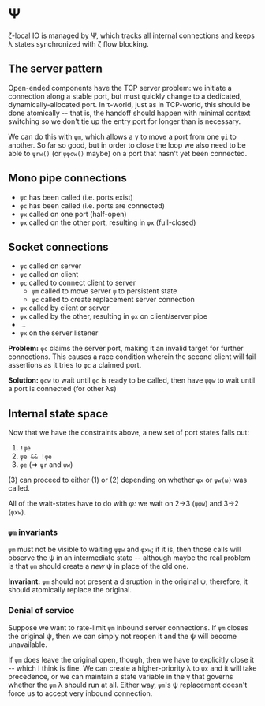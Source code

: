 # Ψ
ζ-local IO is managed by Ψ, which tracks all internal connections and keeps λ states synchronized with ζ flow blocking.


## The server pattern
Open-ended components have the TCP server problem: we initiate a connection along a stable port, but must quickly change to a dedicated, dynamically-allocated port. In τ-world, just as in TCP-world, this should be done atomically -- that is, the handoff should happen with minimal context switching so we don't tie up the entry port for longer than is necessary.

We can do this with `ψm`, which allows a γ to move a port from one `ψi` to another. So far so good, but in order to close the loop we also need to be able to `ψrw()` (or `ψφcw()` maybe) on a port that hasn't yet been connected.


## Mono pipe connections
+ `ψc` has been called (i.e. ports exist)
+ `φc` has been called (i.e. ports are connected)
+ `ψx` called on one port (half-open)
+ `ψx` called on the other port, resulting in `φx` (full-closed)


## Socket connections
+ `ψc` called on server
+ `ψc` called on client
+ `φc` called to connect client to server
  + `ψm` called to move server `ψ` to persistent state
  + `ψc` called to create replacement server connection
+ `ψx` called by client or server
+ `ψx` called by the other, resulting in `φx` on client/server pipe
+ ...
+ `ψx` on the server listener

**Problem:** `φc` claims the server port, making it an invalid target for further connections. This causes a race condition wherein the second client will fail assertions as it tries to `φc` a claimed port.

**Solution:** `φcw` to wait until `φc` is ready to be called, then have `ψφw` to wait until a port is connected (for other λs)


## Internal state space
Now that we have the constraints above, a new set of port states falls out:

1. `!ψe`
2. `ψe && !φe`
3. `φe` (⇒ `ψr` and `ψw`)

(3) can proceed to either (1) or (2) depending on whether `φx` or `ψw(ω)` was called.

All of the wait-states have to do with _φ:_ we wait on 2→3 (`ψφw`) and 3→2 (`φxw`).


### `ψm` invariants
`ψm` must not be visible to waiting `ψφw` and `φxw`; if it is, then those calls will observe the ψ in an intermediate state -- although maybe the real problem is that `ψm` should create a _new_ ψ in place of the old one.

**Invariant:** `ψm` should not present a disruption in the original ψ; therefore, it should atomically replace the original.


### Denial of service
Suppose we want to rate-limit `ψm` inbound server connections. If `ψm` closes the original ψ, then we can simply not reopen it and the ψ will become unavailable.

If `ψm` does leave the original open, though, then we have to explicitly close it -- which I think is fine. We can create a higher-priority λ to `ψx` and it will take precedence, or we can maintain a state variable in the γ that governs whether the `ψm` λ should run at all. Either way, `ψm`'s ψ replacement doesn't force us to accept very inbound connection.
